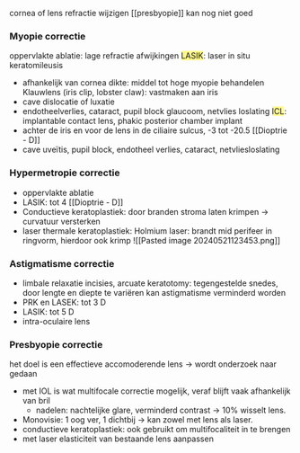 cornea of lens refractie wijzigen
[[presbyopie]] kan nog niet goed

### Myopie correctie
oppervlakte ablatie: lage refractie afwijkingen 
<span style="background:#fff88f">LASIK</span>: laser in situ keratomileusis
- afhankelijk van cornea dikte: middel tot hoge myopie behandelen
Klauwlens (iris clip, lobster claw): vastmaken aan iris
- cave dislocatie of luxatie
- endotheelverlies, cataract, pupil block glaucoom, netvlies loslating
<span style="background:#fff88f">ICL</span>: implantable contact lens, phakic posterior chamber implant
- achter de iris en voor de lens in de ciliaire sulcus, -3 tot -20.5 [[Dioptrie - D]]
- cave uveïtis, pupil block, endotheel verlies, cataract, netvliesloslating

### Hypermetropie correctie
- oppervlakte ablatie
- LASIK: tot 4 [[Dioptrie - D]]
- Conductieve keratoplastiek: door branden stroma laten krimpen -> curvatuur versterken
- laser thermale keratoplastiek: Holmium laser: brandt mid perifeer in ringvorm, hierdoor ook krimp
![[Pasted image 20240521123453.png]]


### Astigmatisme correctie
- limbale relaxatie incisies, arcuate keratotomy: tegengestelde snedes, door lengte en diepte te variëren kan astigmatisme verminderd worden
- PRK en LASEK: tot 3 D
- LASIK: tot 5 D
- intra-oculaire lens

### Presbyopie correctie

het doel is een effectieve accomoderende lens -> wordt onderzoek naar gedaan
- met IOL is wat multifocale correctie mogelijk, veraf blijft vaak afhankelijk van bril
	- nadelen: nachtelijke glare, verminderd contrast -> 10% wisselt lens.
- Monovisie: 1 oog ver, 1 dichtbij -> kan zowel met lens als laser.
- conductieve keratoplastiek: ook gebruikt om multifocaliteit in te brengen
- met laser elasticiteit van bestaande lens aanpassen
